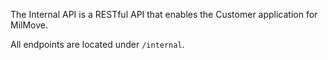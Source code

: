 The Internal API is a RESTful API that enables the Customer application for
MilMove.

All endpoints are located under `/internal`.
